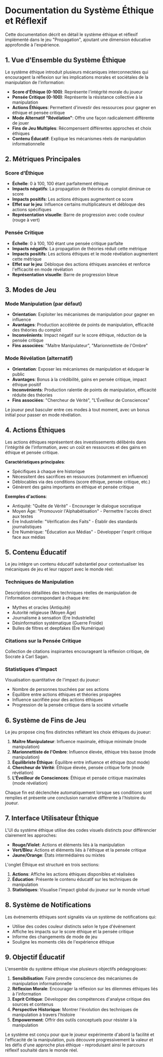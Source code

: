 # Documentation du Système Éthique et Réflexif

Cette documentation décrit en détail le système éthique et réflexif implémenté dans le jeu "Propagation", ajoutant une dimension éducative approfondie à l'expérience.

## 1. Vue d'Ensemble du Système Éthique

Le système éthique introduit plusieurs mécaniques interconnectées qui encouragent la réflexion sur les implications morales et sociétales de la manipulation de l'information:

- **Score d'Éthique (0-100)**: Représente l'intégrité morale du joueur
- **Pensée Critique (0-100)**: Représente la résistance collective à la manipulation
- **Actions Éthiques**: Permettent d'investir des ressources pour gagner en éthique et pensée critique
- **Mode Alternatif "Révélation"**: Offre une façon radicalement différente de jouer
- **Fins de Jeu Multiples**: Récompensent différentes approches et choix éthiques
- **Contenu Éducatif**: Explique les mécanismes réels de manipulation informationnelle

## 2. Métriques Principales

### Score d'Éthique

- **Échelle**: 0 à 100, 100 étant parfaitement éthique
- **Impacts négatifs**: La propagation de théories du complot diminue ce score
- **Impacts positifs**: Les actions éthiques augmentent ce score
- **Effet sur le jeu**: Influence certains multiplicateurs et débloque des actions spécifiques
- **Représentation visuelle**: Barre de progression avec code couleur (rouge à vert)

### Pensée Critique

- **Échelle**: 0 à 100, 100 étant une pensée critique parfaite
- **Impacts négatifs**: La propagation de théories réduit cette métrique
- **Impacts positifs**: Les actions éthiques et le mode révélation augmentent cette métrique
- **Effet sur le jeu**: Débloque des actions éthiques avancées et renforce l'efficacité en mode révélation
- **Représentation visuelle**: Barre de progression bleue

## 3. Modes de Jeu

### Mode Manipulation (par défaut)

- **Orientation**: Exploiter les mécanismes de manipulation pour gagner en influence
- **Avantages**: Production accélérée de points de manipulation, efficacité des théories du complot
- **Inconvénients**: Impact négatif sur le score éthique, réduction de la pensée critique
- **Fins associées**: "Maître Manipulateur", "Marionnettiste de l'Ombre"

### Mode Révélation (alternatif)

- **Orientation**: Exposer les mécanismes de manipulation et éduquer le public
- **Avantages**: Bonus à la crédibilité, gains en pensée critique, impact éthique positif
- **Inconvénients**: Production ralentie de points de manipulation, efficacité réduite des théories
- **Fins associées**: "Chercheur de Vérité", "L'Éveilleur de Consciences"

Le joueur peut basculer entre ces modes à tout moment, avec un bonus initial pour passer en mode révélation.

## 4. Actions Éthiques

Les actions éthiques représentent des investissements délibérés dans l'intégrité de l'information, avec un coût en ressources et des gains en éthique et pensée critique.

**Caractéristiques principales**:
- Spécifiques à chaque ère historique
- Nécessitent des sacrifices en ressources (notamment en influence)
- Déblocables via des conditions (score éthique, pensée critique, etc.)
- Génèrent des gains importants en éthique et pensée critique

**Exemples d'actions**:
- Antiquité: "Quête de Vérité" - Encourager le dialogue socratique
- Moyen Âge: "Promouvoir l'Alphabétisation" - Permettre l'accès direct aux textes
- Ère Industrielle: "Vérification des Faits" - Établir des standards journalistiques
- Ère Numérique: "Éducation aux Médias" - Développer l'esprit critique face aux médias

## 5. Contenu Éducatif

Le jeu intègre un contenu éducatif substantiel pour contextualiser les mécaniques de jeu et leur rapport avec le monde réel:

### Techniques de Manipulation

Descriptions détaillées des techniques réelles de manipulation de l'information correspondant à chaque ère:
- Mythes et oracles (Antiquité)
- Autorité religieuse (Moyen Âge)
- Journalisme à sensation (Ère Industrielle)
- Désinformation systématique (Guerre Froide)
- Bulles de filtres et deepfakes (Ère Numérique)

### Citations sur la Pensée Critique

Collection de citations inspirantes encourageant la réflexion critique, de Socrate à Carl Sagan.

### Statistiques d'Impact

Visualisation quantitative de l'impact du joueur:
- Nombre de personnes touchées par ses actions
- Équilibre entre actions éthiques et théories propagées
- Influence sacrifiée pour des actions éthiques
- Progression de la pensée critique dans la société virtuelle

## 6. Système de Fins de Jeu

Le jeu propose cinq fins distinctes reflétant les choix éthiques du joueur:

1. **Maître Manipulateur**: Influence maximale, éthique minimale (mode manipulation)
2. **Marionnettiste de l'Ombre**: Influence élevée, éthique très basse (mode manipulation)
3. **Équilibriste Éthique**: Équilibre entre influence et éthique (tout mode)
4. **Chercheur de Vérité**: Éthique élevée, pensée critique forte (mode révélation)
5. **L'Éveilleur de Consciences**: Éthique et pensée critique maximales (mode révélation)

Chaque fin est déclenchée automatiquement lorsque ses conditions sont remplies et présente une conclusion narrative différente à l'histoire du joueur.

## 7. Interface Utilisateur Éthique

L'UI du système éthique utilise des codes visuels distincts pour différencier clairement les approches:

- **Rouge/Violet**: Actions et éléments liés à la manipulation
- **Vert/Bleu**: Actions et éléments liés à l'éthique et la pensée critique
- **Jaune/Orange**: États intermédiaires ou mixtes

L'onglet Éthique est structuré en trois sections:
1. **Actions**: Affiche les actions éthiques disponibles et réalisées
2. **Éducation**: Présente le contenu éducatif sur les techniques de manipulation
3. **Statistiques**: Visualise l'impact global du joueur sur le monde virtuel

## 8. Système de Notifications

Les événements éthiques sont signalés via un système de notifications qui:
- Utilise des codes couleur distincts selon le type d'événement
- Affiche les impacts sur le score éthique et la pensée critique
- Informe des changements de mode de jeu
- Souligne les moments clés de l'expérience éthique

## 9. Objectif Éducatif

L'ensemble du système éthique vise plusieurs objectifs pédagogiques:

1. **Sensibilisation**: Faire prendre conscience des mécanismes de manipulation informationnelle
2. **Réflexion Morale**: Encourager la réflexion sur les dilemmes éthiques liés à l'information
3. **Esprit Critique**: Développer des compétences d'analyse critique des sources et contenus
4. **Perspective Historique**: Montrer l'évolution des techniques de manipulation à travers l'histoire
5. **Empowerment**: Offrir des outils conceptuels pour résister à la manipulation

Le système est conçu pour que le joueur expérimente d'abord la facilité et l'efficacité de la manipulation, puis découvre progressivement la valeur et les défis d'une approche plus éthique - reproduisant ainsi le parcours réflexif souhaité dans le monde réel.